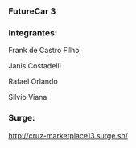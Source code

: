 ### FutureCar 3

### Integrantes:

  Frank de Castro Filho
 
  Janis Costadelli
 
  Rafael Orlando
 
  Silvio Viana
  
### Surge: 
http://cruz-marketplace13.surge.sh/
